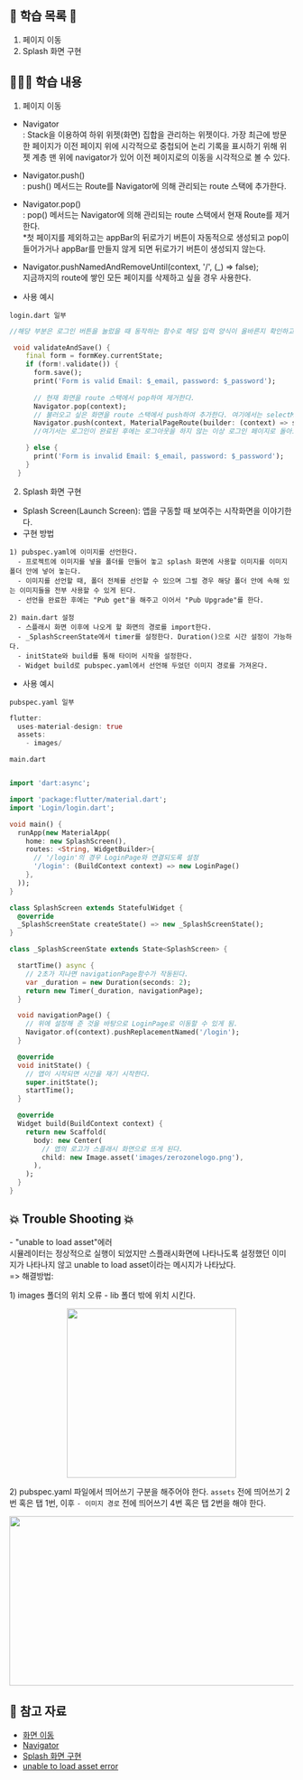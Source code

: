 ## 📌 학습 목록 📌
1. 페이지 이동
2. Splash 화면 구현

## 👩🏽‍💻 학습 내용
1. 페이지 이동
- Navigator <br/>
: Stack을 이용하여 하위 위젯(화면) 집합을 관리하는 위젯이다. 가장 최근에 방문한 페이지가 이전 페이지 위에 시각적으로 중첩되어 논리 기록을 표시하기 위해 위젯 계층 맨 위에 navigator가 있어 이전 페이지로의 이동을 시각적으로 볼 수 있다. <br/>
- Navigator.push() <br/>
: push() 메서드는 Route를 Navigator에 의해 관리되는 route 스택에 추가한다. <br/>
- Navigator.pop() <br/>
: pop() 메서드는 Navigator에 의해 관리되는 route 스택에서 현재 Route를 제거한다. <br/>
*첫 페이지를 제외하고는 appBar의 뒤로가기 버튼이 자동적으로 생성되고 pop이 들어가거나 appBar를 만들지 않게 되면 뒤로가기 버튼이 생성되지 않는다.
- Navigator.pushNamedAndRemoveUntil(context, '/', (_) => false); <br/>
지금까지의 route에 쌓인 모든 페이지를 삭제하고 싶을 경우 사용한다.

- 사용 예시 <br/>

`login.dart 일부`
``` dart
//해당 부분은 로그인 버튼을 눌렀을 때 동작하는 함수로 해당 입력 양식이 올바른지 확인하고 입력 양식이 올바를 경우, 모드를 선택할 수 있는 화면으로 전환해 주는 역할을 한다.

 void validateAndSave() {
    final form = formKey.currentState;
    if (form!.validate()) {
      form.save();
      print('Form is valid Email: $_email, password: $_password');
      
      // 현재 화면을 route 스택에서 pop하여 제거한다.
      Navigator.pop(context);
      // 불러오고 싶은 화면을 route 스택에서 push하여 추가한다. 여기에서는 selectModeMainPage를 스택에 추가한다.
      Navigator.push(context, MaterialPageRoute(builder: (context) => selectModeMainPage()),);
      //여기서는 로그인이 완료된 후에는 로그아웃을 하지 않는 이상 로그인 페이지로 돌아오지 않도록 설정해야 하므로 현재 페이지를 pop해준다.

    } else {
      print('Form is invalid Email: $_email, password: $_password');
    }
  }

```

2. Splash 화면 구현
- Splash Screen(Launch Screen): 앱을 구동할 때 보여주는 시작화면을 이야기한다.
- 구현 방법
```
1) pubspec.yaml에 이미지를 선언한다.
  - 프로젝트에 이미지를 넣을 폴더를 만들어 놓고 splash 화면에 사용할 이미지를 이미지 폴더 안에 넣어 놓는다.
  - 이미지를 선언할 때, 폴더 전체를 선언할 수 있으며 그럴 경우 해당 폴더 안에 속해 있는 이미지들을 전부 사용할 수 있게 된다.
  - 선언을 완료한 후에는 "Pub get"을 해주고 이어서 "Pub Upgrade"를 한다.
  
2) main.dart 설정
  - 스플래시 화면 이후에 나오게 할 화면의 경로를 import한다.
  - _SplashScreenState에서 timer를 설정한다. Duration()으로 시간 설정이 가능하다.
  - initState와 build를 통해 타이머 시작을 설정한다.
  - Widget build로 pubspec.yaml에서 선언해 두었던 이미지 경로를 가져온다.
```


- 사용 예시 <br/>

`pubspec.yaml 일부`
``` dart
flutter:
  uses-material-design: true
  assets:
    - images/
```

`main.dart`
``` dart

import 'dart:async';

import 'package:flutter/material.dart';
import 'Login/login.dart';

void main() {
  runApp(new MaterialApp(
    home: new SplashScreen(),
    routes: <String, WidgetBuilder>{
      // '/login'의 경우 LoginPage와 연결되도록 설정
      '/login': (BuildContext context) => new LoginPage()
    },
  ));
}

class SplashScreen extends StatefulWidget {
  @override
  _SplashScreenState createState() => new _SplashScreenState();
}

class _SplashScreenState extends State<SplashScreen> {

  startTime() async {
    // 2초가 지나면 navigationPage함수가 작동된다.
    var _duration = new Duration(seconds: 2);
    return new Timer(_duration, navigationPage);
  }

  void navigationPage() {
    // 위에 설정해 준 것을 바탕으로 LoginPage로 이동할 수 있게 됨.
    Navigator.of(context).pushReplacementNamed('/login');
  }

  @override
  void initState() {
    // 앱이 시작되면 시간을 재기 시작한다.
    super.initState();
    startTime();
  }

  @override
  Widget build(BuildContext context) {
    return new Scaffold(
      body: new Center(
        // 앱의 로고가 스플래시 화면으로 뜨게 된다.
        child: new Image.asset('images/zerozonelogo.png'),
      ),
    );
  }
}


```

## 💥 Trouble Shooting 💥
<p>
- "unable to load asset"에러 <br />
시뮬레이터는 정상적으로 실행이 되었지만 스플래시화면에 나타나도록 설정했던 이미지가 나타나지 않고 unable to load asset이라는 메시지가 나타났다. <br/>
=> 해결방법: <br/>
<p>
1) images 폴더의 위치 오류 - lib 폴더 밖에 위치 시킨다.
<p align="center">
<img src="https://user-images.githubusercontent.com/61380136/152644132-fdcaff3b-d192-4513-853c-fb4f1516bdea.png" width="300" height="300">
</p>
 2) pubspec.yaml 파일에서 띄어쓰기 구분을 해주어야 한다. <code>assets</code> 전에 띄어쓰기 2번 혹은 탭 1번, 이후 <code>- 이미지 경로</code> 전에 띄어쓰기 4번 혹은 탭 2번을 해야 한다.
<p align="center">
<img src="https://user-images.githubusercontent.com/61380136/152644428-b2f46056-5ab4-4cb0-8457-ae44e1e0dafb.png" width="600" height="300">
</p>
</p>
</p>

## 📝 참고 자료
- [화면 이동](https://flutter-ko.dev/docs/cookbook/navigation/navigation-basics)
- [Navigator](https://api.flutter.dev/flutter/widgets/Navigator-class.html)
- [Splash 화면 구현](https://vignesh-prakash.medium.com/flutter-splash-screen-84fb0307ac55)
- [unable to load asset error](https://security-nanglam.tistory.com/479)
